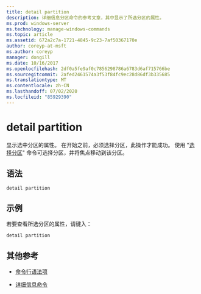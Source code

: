 ```yaml
---
title: detail partition
description: 详细信息分区命令的参考文章，其中显示了所选分区的属性。
ms.prod: windows-server
ms.technology: manage-windows-commands
ms.topic: article
ms.assetid: 672a2c7a-1721-4845-9c23-7af50367170e
author: coreyp-at-msft
ms.author: coreyp
manager: dongill
ms.date: 10/16/2017
ms.openlocfilehash: 2df0a5fe9af0c7856298786a6783d6af715766be
ms.sourcegitcommit: 2afed2461574a3f53f84fc9ec28d86df3b335685
ms.translationtype: MT
ms.contentlocale: zh-CN
ms.lasthandoff: 07/02/2020
ms.locfileid: "85929390"
---
```

# <a name="detail-partition"></a>detail partition

显示选中分区的属性。 在开始之前，必须选择分区，此操作才能成功。 使用 "[选择分区](select-partition.md)" 命令可选择分区，并将焦点移动到该分区。

## <a name="syntax"></a>语法

```
detail partition
```

## <a name="examples"></a>示例

若要查看所选分区的属性，请键入：

```
detail partition
```

## <a name="additional-references"></a>其他参考

- [命令行语法项](command-line-syntax-key.md)

- [详细信息命令](detail.md)
